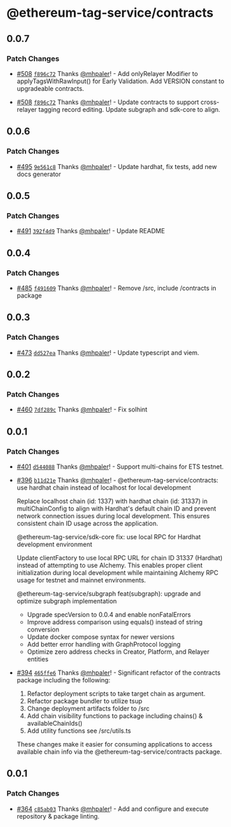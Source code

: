 # @ethereum-tag-service/contracts

## 0.0.7

### Patch Changes

- [#508](https://github.com/ethereum-tag-service/ets/pull/508) [`f896c72`](https://github.com/ethereum-tag-service/ets/commit/f896c72eb60e3df072829a20f732fb1c0ed2bf0e) Thanks [@mhpaler](https://github.com/mhpaler)! - Add onlyRelayer Modifier to applyTagsWithRawInput() for Early Validation. Add VERSION constant to upgradeable contracts.

- [#508](https://github.com/ethereum-tag-service/ets/pull/508) [`f896c72`](https://github.com/ethereum-tag-service/ets/commit/f896c72eb60e3df072829a20f732fb1c0ed2bf0e) Thanks [@mhpaler](https://github.com/mhpaler)! - Update contracts to support cross-relayer tagging record editing. Update subgraph and sdk-core to align.

## 0.0.6

### Patch Changes

- [#495](https://github.com/ethereum-tag-service/ets/pull/495) [`9e561c8`](https://github.com/ethereum-tag-service/ets/commit/9e561c8b195ff63e6acf14a9a06672fb21d62bf4) Thanks [@mhpaler](https://github.com/mhpaler)! - Update hardhat, fix tests, add new docs generator

## 0.0.5

### Patch Changes

- [#491](https://github.com/ethereum-tag-service/ets/pull/491) [`392f4d9`](https://github.com/ethereum-tag-service/ets/commit/392f4d9dca1b7f6d191c6051d20ca8c2ff29f324) Thanks [@mhpaler](https://github.com/mhpaler)! - Update README

## 0.0.4

### Patch Changes

- [#485](https://github.com/ethereum-tag-service/ets/pull/485) [`f491609`](https://github.com/ethereum-tag-service/ets/commit/f491609cb03e756eb4d5b567f30e1d98f11fc64c) Thanks [@mhpaler](https://github.com/mhpaler)! - Remove /src, include /contracts in package

## 0.0.3

### Patch Changes

- [#473](https://github.com/ethereum-tag-service/ets/pull/473) [`dd527ea`](https://github.com/ethereum-tag-service/ets/commit/dd527ea061686107510492dcedf7ea2a2555a18c) Thanks [@mhpaler](https://github.com/mhpaler)! - Update typescript and viem.

## 0.0.2

### Patch Changes

- [#460](https://github.com/ethereum-tag-service/ets/pull/460) [`7df289c`](https://github.com/ethereum-tag-service/ets/commit/7df289c25cadc9cc7cea9a3b56d13d7896f26c67) Thanks [@mhpaler](https://github.com/mhpaler)! - Fix solhint

## 0.0.1

### Patch Changes

- [#401](https://github.com/ethereum-tag-service/ets/pull/401) [`d544088`](https://github.com/ethereum-tag-service/ets/commit/d544088664ac78424d290ee417c85dd9bf205749) Thanks [@mhpaler](https://github.com/mhpaler)! - Support multi-chains for ETS testnet.

- [#396](https://github.com/ethereum-tag-service/ets/pull/396) [`b11d21e`](https://github.com/ethereum-tag-service/ets/commit/b11d21ea8ede9938442165da29550dfef405a658) Thanks [@mhpaler](https://github.com/mhpaler)! - @ethereum-tag-service/contracts: use hardhat chain instead of localhost for local development

    Replace localhost chain (id: 1337) with hardhat chain (id: 31337) in multiChainConfig
    to align with Hardhat's default chain ID and prevent network connection issues during
    local development. This ensures consistent chain ID usage across the application.

    @ethereum-tag-service/sdk-core fix: use local RPC for Hardhat development environment

    Update clientFactory to use local RPC URL for chain ID 31337 (Hardhat) instead of
    attempting to use Alchemy. This enables proper client initialization during local
    development while maintaining Alchemy RPC usage for testnet and mainnet environments.

    @ethereum-tag-service/subgraph feat(subgraph): upgrade and optimize subgraph implementation

    - Upgrade specVersion to 0.0.4 and enable nonFatalErrors
    - Improve address comparison using equals() instead of string conversion
    - Update docker compose syntax for newer versions
    - Add better error handling with GraphProtocol logging
    - Optimize zero address checks in Creator, Platform, and Relayer entities

- [#394](https://github.com/ethereum-tag-service/ets/pull/394) [`465ffe6`](https://github.com/ethereum-tag-service/ets/commit/465ffe6a5d99a469e770d5118e231eccf3faa86f) Thanks [@mhpaler](https://github.com/mhpaler)! - Significant refactor of the contracts package including the following:

    1. Refactor deployment scripts to take target chain as argument.
    2. Refactor package bundler to utilize tsup
    3. Change deployment artifacts folder to /src
    4. Add chain visibility functions to package including chains() & availableChainIds()
    5. Add utility functions see /src/utils.ts

    These changes make it easier for consuming applications to access available chain info via the @ethereum-tag-service/contracts package.

## 0.0.1

### Patch Changes

- [#364](https://github.com/ethereum-tag-service/ets/pull/364) [`c85ab03`](https://github.com/ethereum-tag-service/ets/commit/c85ab033adbff506a27e0c747da01a0ac53e9f59) Thanks [@mhpaler](https://github.com/mhpaler)! - Add and configure and execute repository & package linting.
